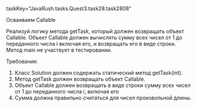 taskKey="JavaRush.tasks.Quest3.task28.task2808"

Осваиваем Callable

Реализуй логику метода getTask, который должен возвращать объект Callable.
Объект Callable должен вычислять сумму всех чисел от 1 до переданного числа i включая его, и возвращать его в виде строки.
Метод main не участвует в тестировании.


Требования:
1.	Класс Solution должен содержать статический метод getTask(int).
2.	Метод getTask должен возвращать объект Callable<String>.
3.	Объект Callable должен возвращать в виде строки сумму всех чисел от 1 до переданного числа i, включая его
4.	Сумма должна правильно считаться для чисел произвольной длины.


